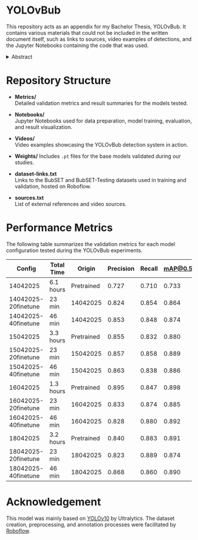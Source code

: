 # YOLOvBub
This repository acts as an appendix for my Bachelor Thesis, YOLOvBub. It contains various materials that could not be included in the written document itself, such as links to sources, video examples of detections, and the Jupyter Notebooks containing the code that was used.

<details>
<summary>Abstract</summary>

As time goes by, the subsea technology industry continuously expands its operations, which necessitates additional funds, resources, and research into new technology. However, such growth often also brings negative aspects with it, with one concrete example being noise pollution. For each issue, there is at least one type of solution that is proposed and implemented, and in the case of underwater noise pollution, an efficient and low-cost proposition is the use of a bubble curtain. However, bubble curtains do not have inbuilt monitoring systems, despite the importance of keeping these systems running at maximum efficiency. Therefore, a gap in existing research unfolds. 

We introduce YOLOvBub, a YOLOv10-based deep learning model specialized in detecting underwater bubble activity. Two additional accompaniments to our system include BubSET and BubSET-Testing, two datasets that facilitate the training and validation process, respectively. 

Our approach yields reasonable results. The best performing model from our experiments reaches a mean average precision of 0.891 at an IoU threshold of 0.5, along with a precision value of 0.84 and a recall value of 0.88. The model also demonstrates a solid understanding of the provided material, with a large majority of the detections observed in the test footage having a confidence value of 0.9 and higher.

By fine-tuning the YOLOv10-M model for our specific task, shifting the model's focus more towards correct classification as opposed to bounding box placement and implementing a wide range of image augmentations, we create an original proposal for the issue, with the hopes of fostering further research into underwater object detection and computer vision as a whole.

</details>

# Repository Structure

- **Metrics/**  
    Detailed validation metrics and result summaries for the models tested.

- **Notebooks/**  
    Jupyter Notebooks used for data preparation, model training, evaluation, and result visualization.

- **Videos/**  
    Video examples showcasing the YOLOvBub detection system in action.

- **Weights/**
    Includes `.pt` files for the base models validated during our studies.

- **dataset-links.txt**  
    Links to the BubSET and BubSET-Testing datasets used in training and validation, hosted on Roboflow.

- **sources.txt**  
    List of external references and video sources.

# Performance Metrics

The following table summarizes the validation metrics for each model configuration tested during the YOLOvBub experiments.

| Config                | Total Time | Origin     | Precision | Recall | mAP@0.5 | mAP@0.5:0.95 | Fitness |
|-----------------------|------------|------------|-----------|--------|---------|--------------|---------|
| 14042025             | 6.1 hours  | Pretrained | 0.727     | 0.710  | 0.733   | 0.461        | 0.488   |
| 14042025-20finetune  | 23 min     | 14042025   | 0.824     | 0.854  | 0.864   | 0.607        | 0.632   |
| 14042025-40finetune  | 46 min     | 14042025   | 0.853     | 0.848  | 0.874   | 0.617        | 0.642   |
| 15042025             | 3.3 hours  | Pretrained | 0.855     | 0.832  | 0.880   | 0.619        | 0.645   |
| 15042025-20finetune  | 23 min     | 15042025   | 0.857     | 0.858  | 0.889   | 0.623        | 0.650   |
| 15042025-40finetune  | 46 min     | 15042025   | 0.863     | 0.838  | 0.886   | 0.608        | 0.630   |
| 16042025             | 1.3 hours  | Pretrained | 0.895     | 0.847  | 0.898   | 0.621        | 0.648   |
| 16042025-20finetune  | 23 min     | 16042025   | 0.833     | 0.874  | 0.885   | 0.624        | 0.650   |
| 16042025-40finetune  | 46 min     | 16042025   | 0.828     | 0.880  | 0.892   | 0.627        | 0.652   |
| 18042025             | 3.2 hours  | Pretrained | 0.840     | 0.883  | 0.891   | 0.642        | 0.666   |
| 18042025-20finetune  | 23 min     | 18042025   | 0.823     | 0.889  | 0.874   | 0.621        | 0.646   |
| 18042025-40finetune  | 46 min     | 18042025   | 0.868     | 0.860  | 0.890   | 0.624        | 0.650   |

# Acknowledgement

This model was mainly based on [YOLOv10](https://github.com/THU-MIG/yolov10) by Ultralytics. 
The dataset creation, preprocessing, and annotation processes were facilitated by [Roboflow](https://roboflow.com/).